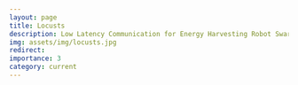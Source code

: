 ```yaml
---
layout: page
title: Locusts
description: Low Latency Communication for Energy Harvesting Robot Swarms <br /> <b>(2022-2025)</b>
img: assets/img/locusts.jpg
redirect: 
importance: 3
category: current
---
```

